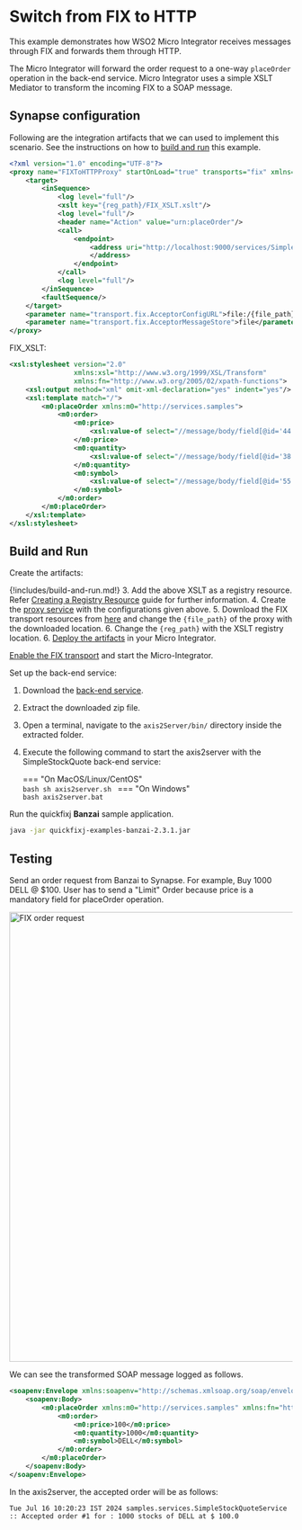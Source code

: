 # Switch from FIX to HTTP

This example demonstrates how WSO2 Micro Integrator receives messages through FIX and forwards them through HTTP.

The Micro Integrator will forward the order request to a one-way `placeOrder` operation in the back-end service. Micro Integrator uses a simple XSLT Mediator to transform the incoming FIX to a SOAP message.

## Synapse configuration

Following are the integration artifacts that we can used to implement this scenario. See the instructions on how to [build and run](#build-and-run) this example.

```xml
<?xml version="1.0" encoding="UTF-8"?>
<proxy name="FIXToHTTPProxy" startOnLoad="true" transports="fix" xmlns="http://ws.apache.org/ns/synapse">
    <target>
        <inSequence>
            <log level="full"/>
            <xslt key="{reg_path}/FIX_XSLT.xslt"/>
            <log level="full"/>
            <header name="Action" value="urn:placeOrder"/>
            <call>
                <endpoint>
                    <address uri="http://localhost:9000/services/SimpleStockQuoteService">
                    </address>
                </endpoint>
            </call>
            <log level="full"/>
        </inSequence>
        <faultSequence/>
    </target>
    <parameter name="transport.fix.AcceptorConfigURL">file:/{file_path}/fix-synapse.cfg</parameter>
    <parameter name="transport.fix.AcceptorMessageStore">file</parameter>
</proxy>

```

FIX_XSLT:

```xml 
<xsl:stylesheet version="2.0"
                xmlns:xsl="http://www.w3.org/1999/XSL/Transform"
                xmlns:fn="http://www.w3.org/2005/02/xpath-functions">
    <xsl:output method="xml" omit-xml-declaration="yes" indent="yes"/>
    <xsl:template match="/">
        <m0:placeOrder xmlns:m0="http://services.samples">
            <m0:order>
                <m0:price>
                    <xsl:value-of select="//message/body/field[@id='44']"/>
                </m0:price>
                <m0:quantity>
                    <xsl:value-of select="//message/body/field[@id='38']"/>
                </m0:quantity>
                <m0:symbol>
                    <xsl:value-of select="//message/body/field[@id='55']"/>
                </m0:symbol>
            </m0:order>
        </m0:placeOrder>
    </xsl:template>
</xsl:stylesheet>

```

## Build and Run

Create the artifacts:

{!includes/build-and-run.md!}
3. Add the above XSLT as a registry resource. Refer [Creating a Registry Resource]({{base_path}}/develop/creating-artifacts/creating-registry-resources/) guide for further information. 
4. Create the [proxy service]({{base_path}}/develop/creating-artifacts/creating-a-proxy-service) with the configurations given above.
5. Download the FIX transport resources from [here](https://github.com/wso2-docs/WSO2_EI/tree/master/FIX-transport-resources) and change the `{file_path}` of the proxy with the downloaded location.
6. Change the `{reg_path}` with the XSLT registry location. 
6. [Deploy the artifacts]({{base_path}}/develop/deploy-artifacts) in your Micro Integrator.

[Enable the FIX transport]({{base_path}}/install-and-setup/setup/transport-configurations/configuring-transports/#configuring-the-fix-transport) and start the Micro-Integrator.

Set up the back-end service:

1. Download the [back-end service](https://github.com/wso2-docs/WSO2_EI/blob/master/Back-End-Service/axis2Server.zip).
2. Extract the downloaded zip file.
3. Open a terminal, navigate to the `axis2Server/bin/` directory inside the extracted folder.
4. Execute the following command to start the axis2server with the SimpleStockQuote back-end service:

    === "On MacOS/Linux/CentOS"   
          ```bash
          sh axis2server.sh
          ```
    === "On Windows"                
          ```bash
          axis2server.bat
          ```

Run the quickfixj **Banzai** sample application.

```bash
java -jar quickfixj-examples-banzai-2.3.1.jar
```

## Testing 

Send an order request from Banzai to Synapse. For example, Buy 1000 DELL @ $100. User has to send a "Limit" Order because price is a mandatory field for placeOrder operation.

<img src="{{base_path}}/assets/img/learn/fix-to-http.png" title="FIX order request" width="800" alt="FIX order request" />

We can see the transformed SOAP message logged as follows. 

```xml
<soapenv:Envelope xmlns:soapenv="http://schemas.xmlsoap.org/soap/envelope/">
    <soapenv:Body>
        <m0:placeOrder xmlns:m0="http://services.samples" xmlns:fn="http://www.w3.org/2005/02/xpath-functions">
            <m0:order>
                <m0:price>100</m0:price>
                <m0:quantity>1000</m0:quantity>
                <m0:symbol>DELL</m0:symbol>
            </m0:order>
        </m0:placeOrder>
    </soapenv:Body>
</soapenv:Envelope>
```

In the axis2server, the accepted order will be as follows:

```
Tue Jul 16 10:20:23 IST 2024 samples.services.SimpleStockQuoteService  :: Accepted order #1 for : 1000 stocks of DELL at $ 100.0
```

